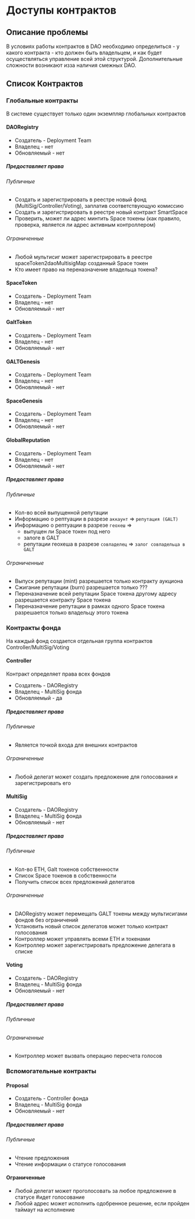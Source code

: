 # Доступы контрактов

## Описание проблемы
В условиях работы контрактов в DAO необходимо определиться - у какого контракта - кто должен быть владельцем, и как будет осуществляться управление всей этой структурой.
Дополнительные сложности возникают изза наличия смежных DAO.

## Список Контрактов
### Глобальные контракты
В системе существует только один экземпляр глобальных контрактов

#### DAORegistry
* Создатель - Deployment Team
* Владелец - нет
* Обновляемый - нет

##### Предоставляет права
###### Публичные
* Создать и зарегистрировать в реестре новый фонд (MultiSig/Controller/Voting), заплатив соответствующую комиссию
* Создать и зарегистрировать в реестре новый контракт SmartSpace
* Проверить, может ли адрес минтить Space токены (как правило, проверка, является ли адрес активным контроллером)

###### Ограниченные
* Любой мультисиг может зарегистрировать в реестре spaceToken2daoMultisigMap созданный Space токен
* Кто имеет право на переназначение владельца токена?

#### SpaceToken
* Создатель - Deployment Team
* Владелец - нет
* Обновляемый - нет

#### GaltToken
* Создатель - Deployment Team
* Владелец - нет
* Обновляемый - нет

#### GALTGenesis
* Создатель - Deployment Team
* Владелец - нет
* Обновляемый - нет

#### SpaceGenesis
* Создатель - Deployment Team
* Владелец - нет
* Обновляемый - нет

#### GlobalReputation
* Создатель - Deployment Team
* Владелец - нет
* Обновляемый - нет

##### Предоставляет права
###### Публичные
* Кол-во всей выпущенной репутации
* Информацию о рептуации в разрезе `аккаунт` => `репутация (GALT)`
* Информацию о рептуации в разрезе `геохеш` => 
  * выпущен ли Space токен под него
  * залоге в GALT
  * репутации геохеша в разрезе `совладелец` => `залог совладельца в GALT`

###### Ограниченные
* Выпуск репутации (mint) разрешается только контракту аукциона
* Сжигание репутации (burn) разрешается только ???
* Переназначение всей репутации Space токена другому адресу разрешается контракту Space токена
* Переназначение репутации в рамках одного Space токена разрешается только владельцу этого токена


### Контракты фонда
На каждый фонд создается отдельная группа контрактов Controller/MultiSig/Voting

#### Controller
Контракт определяет права всех фондов

* Создатель - DAORegistry
* Владелец - MultiSig фонда
* Обновляемый - да

##### Предоставляет права
###### Публичные
* Является точкой входа для внешних контрактов

###### Ограниченные
* Любой делегат может создать предложение для голосования и зарегистрировать его


#### MultiSig
* Создатель - DAORegistry
* Владелец - MultiSig фонда
* Обновляемый - нет

##### Предоставляет права
###### Публичные
* Кол-во ETH, Galt токенов собственности
* Список Space токенов в собственности
* Получить список всех предложений делегатов

###### Ограниченные
* DAORegistry может перемещать GALT токены между мультисигами фондов без ограничений
* Установить новый список делегатов может только контракт голосования
* Контроллер может управлять всеми ETH и токенами
* Контроллер может зарегистрировать предложение делегата в списке

#### Voting
* Создатель - DAORegistry
* Владелец - MultiSig фонда
* Обновляемый - нет

##### Предоставляет права
###### Публичные
###### Ограниченные
* Контроллер может вызвать операцию пересчета голосов

### Вспомогательные контракты
#### Proposal
* Создатель - Controller фонда
* Владелец - MultiSig фонда
* Обновляемый - нет

##### Предоставляет права
###### Публичные
* Чтение предложения
* Чтение информации о статусе голосования

#### Ограниченные
* Любой делегат может проголосовать за любое предложение в статусе #идет голосование
* Любой адрес может исполнить одобренное решение, если пройден таймаут на исполнение